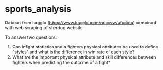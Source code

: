 # sports_analysis

Dataset from kaggle (https://www.kaggle.com/rajeevw/ufcdata) combined with web scraping of sherdog website.

To answer two questions:

1. Can infight statistics and a fighters physical attributes be used to define "styles" 
    and what is the difference in win rate of each style?
2. What are the important physical attribute and skill differences between fighters when 
    predicting the outcome of a fight? 



